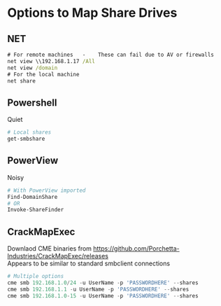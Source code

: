 # Options to Map Share Drives

## NET

```cmd
# For remote machines   -    These can fail due to AV or firewalls
net view \\192.168.1.17 /All
net view /domain
# For the local machine
net share
```

## Powershell

Quiet  

```powershell
# Local shares
get-smbshare
```

## PowerView

Noisy  

```powershell
# With PowerView imported
Find-DomainShare
# OR
Invoke-ShareFinder
```

## CrackMapExec

Downlaod CME binaries from <https://github.com/Porchetta-Industries/CrackMapExec/releases>  
Appears to be similar to standard smbclient connections  

```powershell
# Multiple options
cme smb 192.168.1.0/24 -u UserName -p 'PASSWORDHERE' --shares
cme smb 192.168.1.1 -u UserName -p 'PASSWORDHERE' --shares
cme smb 192.168.1.0-15 -u UserName -p 'PASSWORDHERE' --shares
```
